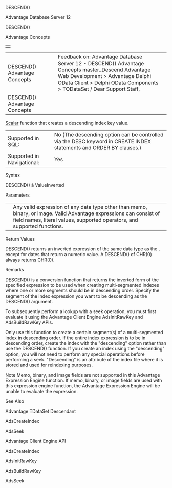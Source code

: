 DESCEND()




Advantage Database Server 12  

DESCEND()

Advantage Concepts

|  |
| --- |
|  |

|  |  |  |  |  |
| --- | --- | --- | --- | --- |
| DESCEND()  Advantage Concepts |  |  | Feedback on: Advantage Database Server 12 - DESCEND() Advantage Concepts master\_Descend Advantage Web Development > Advantage Delphi OData Client > Delphi OData Components > TODataSet / Dear Support Staff, |  |
| DESCEND()  Advantage Concepts |  |  |  |  |

[Scalar](master_supported_scalar_functions.htm) function that creates a descending index key value.

|  |  |
| --- | --- |
| Supported in SQL: | No (The descending option can be controlled via the DESC keyword in CREATE INDEX statements and ORDER BY clauses.) |
| Supported in Navigational: | Yes |

Syntax

DESCEND(<exp>) à ValueInverted

Parameters

|  |  |
| --- | --- |
| <exp> | Any valid expression of any data type other than memo, binary, or image. Valid Advantage expressions can consist of field names, literal values, supported operators, and supported functions. |

Return Values

DESCEND() returns an inverted expression of the same data type as the <exp>, except for dates that return a numeric value. A DESCEND() of CHR(0) always returns CHR(0).

Remarks

DESCEND() is a conversion function that returns the inverted form of the specified expression to be used when creating multi-segmented indexes where one or more segments should be in descending order. Specify the segment of the index expression you want to be descending as the DESCEND() argument.

To subsequently perform a lookup with a seek operation, you must first evaluate it using the Advantage Client Engine AdsInitRawKey and AdsBuildRawKey APIs.

Only use this function to create a certain segment(s) of a multi-segmented index in descending order. If the entire index expression is to be in descending order, create the index with the "descending" option rather than use the DESCEND() function. If you create an index using the "descending" option, you will not need to perform any special operations before performing a seek. "Descending" is an attribute of the index file where it is stored and used for reindexing purposes.

Note Memo, binary, and image fields are not supported in this Advantage Expression Engine function. If memo, binary, or image fields are used with this expression engine function, the Advantage Expression Engine will be unable to evaluate the expression.

See Also

Advantage TDataSet Descendant

AdsCreateIndex

AdsSeek

Advantage Client Engine API

AdsCreateIndex

AdsInitRawKey

AdsBuildRawKey

AdsSeek